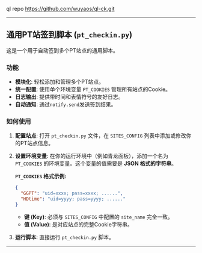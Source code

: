 ql repo https://github.com/wuyaos/ql-ck.git

---

## 通用PT站签到脚本 (`pt_checkin.py`)

这是一个用于自动签到多个PT站点的通用脚本。

### 功能

*   **模块化**: 轻松添加和管理多个PT站点。
*   **统一配置**: 使用单个环境变量 `PT_COOKIES` 管理所有站点的Cookie。
*   **日志输出**: 提供带时间和表情符号的友好日志。
*   **自动通知**: 通过`notify.send`发送签到结果。

### 如何使用

1.  **配置站点**:
    打开 `pt_checkin.py` 文件，在 `SITES_CONFIG` 列表中添加或修改你的PT站点信息。

2.  **设置环境变量**:
    在你的运行环境中（例如青龙面板），添加一个名为 `PT_COOKIES` 的环境变量。这个变量的值需要是 **JSON 格式的字符串**。

    **`PT_COOKIES` 格式示例:**
    ```json
    {
      "GGPT": "uid=xxxx; pass=xxxx; ......",
      "HDtime": "uid=yyyy; pass=yyyy; ......"
    }
    ```
    *   **键 (Key)**: 必须与 `SITES_CONFIG` 中配置的 `site_name` 完全一致。
    *   **值 (Value)**: 是对应站点的完整Cookie字符串。

3.  **运行脚本**:
    直接运行 `pt_checkin.py` 脚本。

---
